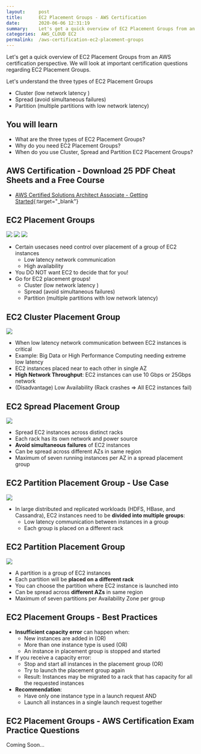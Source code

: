 ```yaml
---
layout:     post
title:      EC2 Placement Groups - AWS Certification
date:       2020-06-06 12:31:19
summary:    Let's get a quick overview of EC2 Placement Groups from an AWS certification perspective. We will look at important certification questions regarding EC2 Placement Groups.  We will look at the three types of EC2 Placement Groups - Cluster, Spread and Partition.
categories:  AWS_CLOUD EC2
permalink:  /aws-certification-ec2-placement-groups
---
```


Let's get a quick overview of EC2 Placement Groups from an AWS certification perspective. We will look at important certification questions regarding EC2 Placement Groups.

Let's understand the three types of EC2 Placement Groups
- Cluster (low network latency )
- Spread (avoid simultaneous failures)
- Partition (multiple partitions with low network latency)


## You will learn
- What are the three types of EC2 Placement Groups?
- Why do you need EC2 Placement Groups?
- When do you use Cluster, Spread and Partition EC2 Placement Groups?

## AWS Certification - Download 25 PDF Cheat Sheets and a Free Course
- [AWS Certified Solutions Architect Associate - Getting Started](https://links.in28minutes.com/cloud-in28minutes-teachable-free-link){:target="_blank"}


## EC2 Placement Groups
![](/images/aws/ec2-host.png)
![](/images/aws/ec2-host.png)
![](/images/aws/ec2-host.png)

- Certain usecases need control over placement of a group of EC2 instances
	- Low latency network communication
	- High availability
- You DO NOT want EC2 to decide that for you!
- Go for EC2 placement groups!
	- Cluster (low network latency )
	- Spread (avoid simultaneous failures)
	- Partition (multiple partitions with low network latency)

## EC2 Cluster Placement Group
![](/images/aws/ec2/ec2-placement-groups-cluster.png) 
- When low latency network communication between EC2 instances is critical
- Example: Big Data or High Performance Computing needing extreme low latency
- EC2 instances placed near to each other in single AZ
- **High Network Throughput**: EC2 instances can use 10 Gbps or 25Gbps network
- (Disadvantage) Low Availability (Rack crashes => All EC2 instances fail)

 
## EC2 Spread Placement Group
![](/images/aws/ec2/ec2-placement-groups-spread.png) 
- Spread EC2 instances across distinct racks
- Each rack has its own network and power source
- **Avoid simultaneous failures**  of EC2 instances
- Can be spread across different AZs in same region
- Maximum of seven running instances per AZ in a spread placement group

## EC2 Partition Placement Group - Use Case
![](/images/aws/ec2/ec2-placement-groups-partition.png) 
- In large distributed and replicated workloads (HDFS, HBase, and Cassandra), EC2 instances need to be **divided into multiple groups**:
	- Low latency communication between instances in a group
	- Each group is placed on a different rack


## EC2 Partition Placement Group
![](/images/aws/ec2/ec2-placement-groups-partition.png) 
- A partition is a group of EC2 instances
- Each partition will be **placed on a different rack**
- You can choose the partition where EC2 instance is launched into
- Can be spread across **different AZs** in same region
- Maximum of seven partitions per Availability Zone per group

## EC2 Placement Groups - Best Practices
- **Insufficient capacity error** can happen when:
	- New instances are added in (OR)
	- More than one instance type is used (OR)
	- An instance in placement group is stopped and started
- If you receive a capacity error: 
	- Stop and start all instances in the placement group (OR)
	- Try to launch the placement group again 
	- Result: Instances may be migrated to a rack that has capacity for all the requested instances
- **Recommendation**:
	- Have only one instance type in a launch request AND 
	- Launch all instances in a single launch request together   

## EC2 Placement Groups - AWS Certification Exam Practice Questions

Coming Soon...

